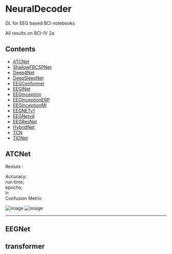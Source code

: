 # NeuralDecoder
DL for EEG based BCI notebooks  

All results on BCI-IV 2a
## Contents
- [ATCNet](#ATCNet)
- [ShallowFBCSPNet](#ShallowFBCSPNet)
- [Deep4Net](#Deep4Net)
- [DeepSleepNet](#DeepSleepNet)
- [EEGConformer](#EEGConformer)
- [EEGINet](#EEGINet)
- [EEGInception](EEGInception)
- [EEGInceptionERP](EEGInceptionMI)
- [EEGInceptionMI](EEGInceptionMI)
- [EEGNETv1](EEGNETv1)
- [EEGNetv4](EEGNetv4)
- [EEGResNet](EEGResNet)
- [HybridNet](HybridNet)
- [TCN](TCN)
- [TIDNet](TIDNet)
## ATCNet
Resluts :

Accuracy:  
run time;  
epochs;  
lr:   
Confusion Metric    

![image](https://github.com/Deepak-Mewada/NeuralDecoder/assets/127352637/ff292032-4f63-420c-9ebe-c90af754a350)
![image](https://github.com/Deepak-Mewada/NeuralDecoder/assets/127352637/dc0c220d-1340-495a-be30-7aa3a27625be)

--------------------------------------------------------------------------
## EEGNet



## transformer

##


